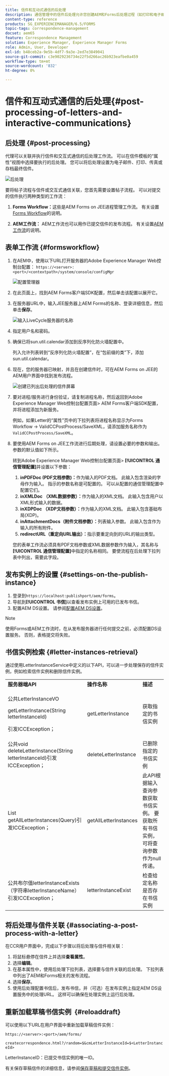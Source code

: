 ```yaml
---
title: 信件和互动式通信的后处理
description: 通信管理中的信件后处理允许您创建AEM和Forms后处理过程（如打印和电子邮件），并将它们与您的信件集成。
content-type: reference
products: SG_EXPERIENCEMANAGER/6.5/FORMS
topic-tags: correspondence-management
docset: aem65
feature: Correspondence Management
solution: Experience Manager, Experience Manager Forms
role: Admin, User, Developer
exl-id: b48ceb2a-9e5b-4df7-9a3e-2ed7e3849041
source-git-commit: c3e9029236734e22f5d266ac26b923eafbe0a459
workflow-type: tm+mt
source-wordcount: '832'
ht-degree: 0%

---
```


# 信件和互动式通信的后处理{#post-processing-of-letters-and-interactive-communications}

## 后处理 {#post-processing}

代理可以关联并执行信件和交互式通信的后处理工作流。 可以在信件模板的“属性”视图中选择要执行的后处理。 您可以将后处理设置为电子邮件、打印、传真或存档最终信件。

![后处理](assets/ppoverview.png)

要将帖子流程与信件或交互式通信关联，您首先需要设置帖子流程。 可以对提交的信件执行两种类型的工作流：

1. **Forms Workflow：**&#x200B;这些是AEM Forms on JEE进程管理工作流。 有关设置[Forms Workflow](#formsworkflow)的说明。

1. **AEM工作流：** AEM工作流也可以用作已提交信件的发布流程。 有关设置[AEM工作流](../../forms/using/aem-forms-workflow.md)的说明。

## 表单工作流 {#formsworkflow}

1. 在AEM中，使用以下URL打开服务器的Adobe Experience Manager Web控制台配置： `https://<server>:<port>/<contextpath>/system/console/configMgr`

   ![配置管理器](assets/2configmanager-1.png)

1. 在此页面上，找到AEM Forms客户端SDK配置，然后单击该配置以展开它。
1. 在服务器URL中，输入JEE服务器上AEM Forms的名称、登录详细信息，然后单击&#x200B;**保存**。

   ![输入LiveCycle服务器的名称](assets/1cofigmanager.png)

1. 指定用户名和密码。
1. 确保已将sun.util.calendar添加到反序列化防火墙配置中。

   列入允许列表转到“反序列化防火墙配置”，在“包前缀的类”下，添加sun.util.calendar。

1. 现在，您的服务器已映射，并且在创建信件时，可在AEM Forms on JEE的AEM用户界面中找到发布流程。

   ![创建已列出后处理的信件屏幕](assets/0configmanager.png)

1. 要对进程/服务进行身份验证，请复制进程名称，然后返回到Adobe Experience Manager Web控制台配置页面> AEM Forms客户端SDK配置，并将进程添加为新服务。

   例如，如果Letter的“属性”页中的下拉列表将进程名称显示为Forms Workflow -> ValidCCPostProcess/SaveXML，请添加服务名称作为`ValidCCPostProcess/SaveXML`。

1. 要使用AEM Forms on JEE工作流进行后期处理，请设置必要的参数和输出。 参数的默认值如下所示。

   转到Adobe Experience Manager Web控制台配置页面> **[!UICONTROL 通信管理配置]**&#x200B;并设置以下参数：

   1. **inPDFDoc (PDF文档参数)：**&#x200B;作为输入的PDF文档。 此输入包含渲染的字母作为输入。 指示的参数名称是可配置的。 可以从配置的通信管理配置中配置它们。
   1. **inXMLDoc （XML数据参数）：**&#x200B;作为输入的XML文档。 此输入包含用户以XML形式输入的数据。
   1. **inXDPDoc （XDP文档参数）：**&#x200B;作为输入的XML文档。 此输入包含基础布局(XDP)。
   1. **inAttachmentDocs（附件文档参数）：**&#x200B;列表输入参数。 此输入包含作为输入的所有附件。
   1. **redirectURL（重定向URL输出）：**&#x200B;指示要重定向到的URL的输出类型。

   您的表单工作流必须具有PDF文档参数或XML数据参数作为输入，其名称与&#x200B;**[!UICONTROL 通信管理配置]**&#x200B;中指定的名称相同。 要使流程在后处理下拉列表中列出，需要此字段。

## 发布实例上的设置 {#settings-on-the-publish-instance}

1. 登录到`https://localhost:publishport/aem/forms`。
1. 导航到&#x200B;**[!UICONTROL 书信]**&#x200B;以查看发布实例上可用的已发布书信。
1. 配置AEM DS设置。 请参阅[配置AEM DS设置](../../forms/using/configuring-the-processing-server-url.md)。

>[!NOTE]
>
>使用Forms或AEM工作流时，在从发布服务器进行任何提交之前，必须配置DS设置服务。 否则，表格提交将失败。

## 书信实例检索 {#letter-instances-retrieval}

通过使用LetterInstanceService中定义的以下API，可以进一步处理保存的信件实例，例如检索信件实例和删除信件实例。

<table>
 <tbody>
  <tr>
   <td><strong>服务器端API</strong></td>
   <td><strong>操作名称</strong></td>
   <td><strong>描述</strong></td>
  </tr>
  <tr>
   <td><p>公共LetterInstanceVO</p> <p>getLetterInstance(String letterInstanceId)</p> <p>引发ICCException； </p> </td>
   <td>getLetterInstance</td>
   <td>获取指定的书信实例 </td>
  </tr>
  <tr>
   <td>公共void deleteLetterInstance(String letterInstanceId)引发ICCException； </td>
   <td>deleteLetterInstance </td>
   <td>已删除指定的书信实例 </td>
  </tr>
  <tr>
   <td>List getAllLetterInstances(Query)引发ICCException； </td>
   <td>getAllLetterInstances </td>
   <td>此API根据输入查询参数获取书信实例。 要获取所有书信实例，可将查询参数作为null传递。<br /> </td>
  </tr>
  <tr>
   <td>公共布尔值letterInstanceExists（字符串letterInstanceName）引发ICCException； </td>
   <td>letterInstanceExist </td>
   <td>检查给定名称是否存在书信实例 </td>
  </tr>
 </tbody>
</table>

## 将后处理与信件关联 {#associating-a-post-process-with-a-letter}

在CCR用户界面中，完成以下步骤以将后处理与信件相关联：

1. 将鼠标悬停在信件上并选择&#x200B;**查看属性**。
1. 选择&#x200B;**编辑**。
1. 在基本属性中，使用后处理下拉列表，选择要与信件关联的后处理。 下拉列表中列出了AEM和Forms相关的发布流程。
1. 选择&#x200B;**保存**。
1. 使用后处理配置书信后，发布书信，并（可选）在发布实例上指定AEM DS设置服务中的处理URL。 这样可以确保在处理实例上运行后处理。

## 重新加载草稿书信实例  {#reloaddraft}

可以使用以下URL在用户界面中重新加载草稿信件实例：

`https://<server>:<port>/aem/forms/`

`createcorrespondence.html?/random=$&cmLetterInstanceId=$<LetterInstanceId>`

LetterInstanceID：已提交书信实例的唯一ID。

有关保存草稿信件的详细信息，请参阅[保存草稿和提交信件实例](../../forms/using/create-correspondence.md#savingdrafts)。
